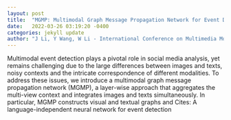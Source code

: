 ```yaml
---
layout: post
title:  "MGMP: Multimodal Graph Message Propagation Network for Event Detection"
date:   2022-03-26 03:19:20 -0400
categories: jekyll update
author: "J Li, Y Wang, W Li - International Conference on Multimedia Modeling, 2022"
---
```

Multimodal event detection plays a pivotal role in social media analysis, yet remains challenging due to the large differences between images and texts, noisy contexts and the intricate correspondence of different modalities. To address these issues, we introduce a multimodal graph message propagation network (MGMP), a layer-wise approach that aggregates the multi-view context and integrates images and texts simultaneously. In particular, MGMP constructs visual and textual graphs and Cites: A language-independent neural network for event detection